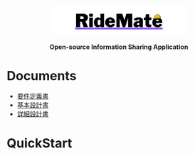 <div align="center">
    <img src="./RideMate.svg" width="300px">
    <p><strong>Open-source Information Sharing Application</p></strong>
</div>

# Documents
- [要件定義書](./design_documents/要求・要件定義/要求・要件定義書.md)
- [基本設計書](./design_documents/基本設計/基本設計書.md)
- [詳細設計書](./design_documents/詳細設計/詳細設計書.md)
# QuickStart